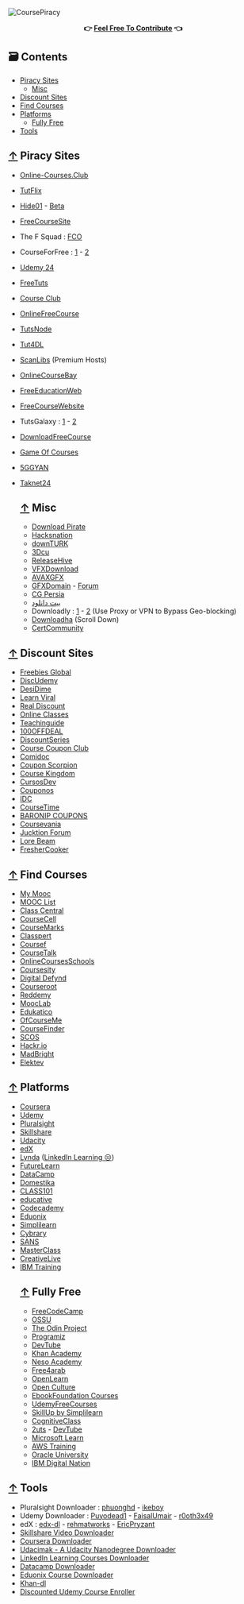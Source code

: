 ![CoursePiracy](https://user-images.githubusercontent.com/76810020/119037918-75fc9b00-b9aa-11eb-9b53-d82b856c5bc6.png)
<div align="center">
</div>
<div align="center">
  	<b>👉 <a href="https://github.com/ItIsMeCall911/Course-Piracy-Index/pulls">Feel Free To Contribute</a> 👈</b>
</div>

## 🗃 Contents

- [Piracy Sites](#-piracy-sites)
    - [Misc](#-misc)
- [Discount Sites](#-discount-sites)
- [Find Courses](#-find-courses)
- [Platforms](#-platforms)
    - [Fully Free](#-fully-free) 
- [Tools](#-tools)

## [↑](#contents) Piracy Sites

* [Online-Courses.Club](https://online-courses.club/)
* [TutFlix](https://tutflix.org/)
* [Hide01](https://hide01.ir/) - [Beta](https://beta.hide01.ir/)
* [FreeCourseSite](https://freecoursesite.com/)
* The F Squad : [FCO](https://www.freecoursesonline.me/)
* CourseForFree : [1](https://courseforfree.com/) - [2](https://courseforfree.net/)
* [Udemy 24](https://udemy24.com/)
* [FreeTuts](https://freetutsdownload.com/)
* [Course Club](https://courseclub.me/)
* [OnlineFreeCourse](https://www.onlinefreecourse.net/)
* [TutsNode](https://tutsnode.com/)
* [Tut4DL](https://tut4dl.com/)
* [ScanLibs](https://scanlibs.com/category/video/) (Premium Hosts)
* [OnlineCourseBay](https://onlinecoursebay.com/)
* [FreeEducationWeb](https://freeeducationweb.com/)
* [FreeCourseWebsite](https://freecoursewebsite.com/)
* TutsGalaxy : [1](https://tutsgalaxy.net/) - [2](https://tutsgalaxy.org/)
* [DownloadFreeCourse](https://downloadfreecourse.com/)
* [Game Of Courses](https://gameofcourses.com/)
* [5GGYAN](https://www.5ggyan.com/)
* [Taknet24](https://technet24.ir/category/videos)

    ## [↑](#contents) Misc
    * [Download Pirate](https://www.downloadpirate.com/tutorial-d/)
    * [Hacksnation](https://hacksnation.com/t/course)
    * [downTURK](https://downturk.net/learning/elearning/)
    * [3Dcu](https://3dcu.com/tutorials/)
    * [ReleaseHive](https://releasehive.com/tutorials/)
    * [VFXDownload](https://vfxdownload.net/free-courses/)
    * [AVAXGFX](https://avxgfx.com/video_tutorials/)
    * [GFXDomain](https://gfxdomain.co/category/gfxdomain-tutorials) - [Forum](https://forum.gfxdomain.net/forums/tutorials-releases.34/)
    * [CG Persia](https://cgpersia.com/category/download/learning)
    * [بیت دانلود](http://bitdownload.ir/learning/)
    * Downloadly : [1](https://downloadly.net/) - [2](https://downloadly.ir/download/elearning/video-tutorials/) (Use Proxy or VPN to Bypass Geo-blocking)
    * [Downloadha](https://www.downloadha.com/category/multimedia-2/%d8%aa%d8%b5%d9%88%db%8c%d8%b1%db%8c/%d8%a2%d9%85%d9%88%d8%b2%d8%b4%db%8c/) (Scroll Down)
    * [CertCommunity](https://www.certcommunity.org/forum/)

## [↑](#contents) Discount Sites

* [Freebies Global](https://freebiesglobal.com/)
* [DiscUdemy](https://www.discudemy.com/)
* [DesiDime](https://www.desidime.com/groups/education/coupons)
* [Learn Viral](https://udemycoupon.learnviral.com/)
* [Real Discount](https://app.real.discount/)
* [Online Classes](https://www.onlinecourses.ooo/)
* [Teachinguide](https://www.teachinguide.com/udemy-coupon-codes/)
* [100OFFDEAL](https://100offdeal.online/)
* [DiscountSeries](https://discountseries.com/)
* [Course Coupon Club](https://coursecouponclub.com/)
* [Comidoc](https://comidoc.net/)
* [Coupon Scorpion](https://couponscorpion.com/)
* [Course Kingdom](https://coursekingdom.xyz/)
* [CursosDev](https://cursosdev.com/)
* [Couponos](https://couponos.ooo/)
* [IDC](https://idownloadcoupon.com/)
* [CourseTime](https://coursetime.net/)
* [BARONIP COUPONS](https://baronip-coupons.blogspot.com/)
* [Coursevania](https://coursevania.com/)
* [Jucktion Forum](https://www.jucktion.com/forum/udemy-coupon/)
* [Lore Beam](https://www.lorebeam.com/)
* [FresherCooker](https://www.freshercooker.com/category/courses/)

## [↑](#contents) Find Courses

* [My Mooc](https://www.my-mooc.com/en/)
* [MOOC List](https://www.mooc-list.com/)
* [Class Central](https://www.classcentral.com/)
* [CourseCell](https://coursecell.com/)
* [CourseMarks](https://coursemarks.com/)
* [Classpert](https://classpert.com/)
* [Coursef](https://www.coursef.com/)
* [CourseTalk](https://www.coursetalk.com/)
* [OnlineCoursesSchools](https://onlinecoursesschools.com/)
* [Coursesity](https://coursesity.com/)
* [Digital Defynd](https://digitaldefynd.com/)
* [Courseroot](https://courseroot.com/)
* [Reddemy](https://reddemy.com/)
* [MoocLab](https://www.mooclab.club/)
* [Edukatico](https://www.edukatico.org/en)
* [OfCourseMe](https://courses.ofcourse.me/)
* [CourseFinder](https://www.coursefinder.com.au/)
* [SCOS](https://online.edu.ru/)
* [Hackr.io](https://hackr.io/)
* [MadBright](https://madbright.com/)
* [Elektev](https://elektev.com/)

## [↑](#contents) Platforms

* [Coursera](https://www.coursera.org/)
* [Udemy](https://www.udemy.com/)
* [Pluralsight](https://www.pluralsight.com/)
* [Skillshare](https://www.skillshare.com/)
* [Udacity](https://www.udacity.com/)
* [edX](https://www.edx.org/)
* [Lynda](https://www.lynda.com/) ([LinkedIn Learning 😒](https://www.linkedin.com/learning/))
* [FutureLearn](https://www.futurelearn.com/)
* [DataCamp](https://www.datacamp.com/)
* [Domestika](https://www.domestika.org/)
* [CLASS101](https://class101.co/)
* [educative](https://www.educative.io/)
* [Codecademy](https://www.codecademy.com/)
* [Eduonix](https://www.eduonix.com/)
* [Simplilearn](https://www.simplilearn.com/)
* [Cybrary](https://www.cybrary.it/)
* [SANS](https://www.sans.org/cyber-security-courses/)
* [MasterClass](https://www.masterclass.com/)
* [CreativeLive](https://www.creativelive.com/)
* [IBM Training](https://www.ibm.com/training/)
    ## [↑](#contents) Fully Free
    * [FreeCodeCamp](https://www.freecodecamp.org/)
    * [OSSU](https://ossu.firebaseapp.com/)
    * [The Odin Project](https://www.theodinproject.com/)
    * [Programiz](https://www.programiz.com/)
    * [DevTube](https://dev.tube/)
    * [Khan Academy](https://www.khanacademy.org/)
    * [Neso Academy](https://www.nesoacademy.org/)
    * [Free4arab](https://free4arab.net/)
    * [OpenLearn](https://www.open.edu/openlearn/)
    * [Open Culture](https://www.openculture.com/freeonlinecourses)
    * [EbookFoundation Courses](https://github.com/EbookFoundation/free-programming-books#free-online-courses)
    * [UdemyFreeCourses](https://udemyfreecourses.org/)
    * [SkillUp by Simplilearn](https://www.simplilearn.com/skillup-free-online-courses)
    * [CognitiveClass](https://cognitiveclass.ai/)
    * [2uts](https://2uts.com/) - [DevTube](https://dev.tube/)
    * [Microsoft Learn](https://docs.microsoft.com/en-us/learn/)
    * [AWS Training](https://www.aws.training/)
    * [Oracle University](https://education.oracle.com/)
    * [IBM Digital Nation](https://developer.ibm.com/digitalnation/)

## [↑](#contents) Tools

* Pluralsight Downloader : [phuonghd](https://github.com/phuonghd/Decrypt-PluralSight-Videos-GUI) - [ikeboy](https://github.com/ikeboy/pluralsight-scraper)
* Udemy Downloader : [Puyodead1](https://github.com/Puyodead1/udemy-downloader) - [FaisalUmair](https://github.com/FaisalUmair/udemy-downloader-gui) - [r0oth3x49](https://github.com/r0oth3x49/udemy-dl)
* edX : [edx-dl](https://github.com/coursera-dl/edx-dl) - [rehmatworks](https://github.com/rehmatworks/edx-downloader) - [EricPryzant](https://github.com/EricPryzant/edX-Super-Speed)
* [Skillshare Video Downloader](https://github.com/kallqvist/skillshare-downloader)
* [Coursera Downloader](https://github.com/coursera-dl/coursera-dl)
* [Udacimak - A Udacity Nanodegree Downloader](https://github.com/udacimak/udacimak)
* [LinkedIn Learning Courses Downloader](https://github.com/ahmedayman4a/Linkedin-Learning-Courses-Downloader)
* [Datacamp Downloader](https://github.com/TRoboto/datacamp-downloader)
* [Eduonix Course Downloader](https://eduonix.pages.dev/)
* [Khan-dl](https://github.com/rand-net/khan-dl)
* [Discounted Udemy Course Enroller](https://github.com/techtanic/Discounted-Udemy-Course-Enroller)
